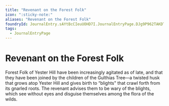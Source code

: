 ```yaml
---
title: "Revenant on the Forest Folk"
icon: ":sticky-note:"
aliases: "Revenant on the Forest Folk"
foundryId: JournalEntry.sAYtBcCIeuUOHD7I.JournalEntryPage.DJg9P962TAKDTqUP
tags:
  - JournalEntryPage
---
```


# Revenant on the Forest Folk
Forest Folk of Yester Hill have been increasingly agitated as of late, and that they have been joined by the children of the Gulthias Tree—a twisted husk that grows atop Yester Hill and gives birth to “blights" that crawl forth from its gnarled roots. The revenant advises them to be wary of the blights, which see without eyes and disguise themselves among the flora of the wilds.